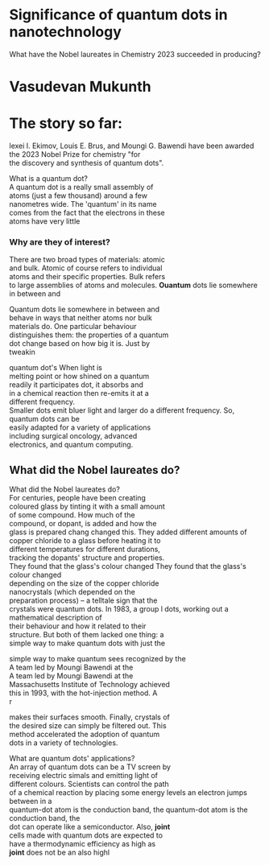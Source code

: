 # Significance of quantum dots in nanotechnology

What have the Nobel laureates in Chemistry 2023 succeeded in producing?

# Vasudevan Mukunth

# The story so far:

lexei I. Ekimov, Louis E. Brus, and Moungi G. Bawendi have been awarded<br>the 2023 Nobel Prize for chemistry "for<br>the discovery and synthesis of quantum dots".

What is a quantum dot?<br>A quantum dot is a really small assembly of<br>atoms (just a few thousand) around a few<br>nanometres wide. The 'quantum' in its name<br>comes from the fact that the electrons in these<br>atoms have very little

### Why are they of interest?

There are two broad types of materials: atomic<br>and bulk. Atomic of course refers to individual<br>atoms and their specific properties. Bulk refers<br>to large assemblies of atoms and molecules. **Ouantum** dots lie somewhere in between and

Quantum dots lie somewhere in between and<br>behave in ways that neither atoms nor bulk<br>materials do. One particular behaviour<br>distinguishes them: the properties of a quantum<br>dot change based on how big it is. Just by<br>tweakin

quantum dot's When light is<br>melting point or how shined on a quantum<br>readily it participates dot, it absorbs and<br>in a chemical reaction then re-emits it at a<br>different frequency.<br>Smaller dots emit bluer light and larger do a different frequency. So, quantum dots can be<br>easily adapted for a variety of applications<br>including surgical oncology, advanced<br>electronics, and quantum computing.

## What did the Nobel laureates do?

What did the Nobel laureates do?<br>For centuries, people have been creating<br>coloured glass by tinting it with a small amount<br>of some compound. How much of the<br>compound, or dopant, is added and how the<br>glass is prepared chang changed this. They added different amounts of copper chloride to a glass before heating it to<br>different temperatures for different durations,<br>tracking the dopants' structure and properties.<br>They found that the glass's colour changed They found that the glass's colour changed <br>depending on the size of the copper chloride <br>nanocrystals (which depended on the <br>preparation process) – a telltale sign that the <br>crystals were quantum dots. In 1983, a group l dots, working out a mathematical description of<br>their behaviour and how it related to their<br>structure. But both of them lacked one thing: a<br>simple way to make quantum dots with just the

simple way to make quantum sees recognized by the <br>A team led by Moungi Bawendi at the <br>A team led by Moungi Bawendi at the <br>Massachusetts Institute of Technology achieved <br>this in 1993, with the hot-injection method. A <br>r

makes their surfaces smooth. Finally, crystals of<br>the desired size can simply be filtered out. This<br>method accelerated the adoption of quantum<br>dots in a variety of technologies.

What are quantum dots' applications?<br>An array of quantum dots can be a TV screen by<br>receiving electric simals and emitting light of<br>different colours. Scientists can control the path<br>of a chemical reaction by placing some energy levels an electron jumps between in a<br>quantum-dot atom is the conduction band, the quantum-dot atom is the conduction band, the <br>dot can operate like a semiconductor. Also, **joint** <br>cells made with quantum dots are expected to <br>have a thermodynamic efficiency as high as <br>**joint** does not be an also highl